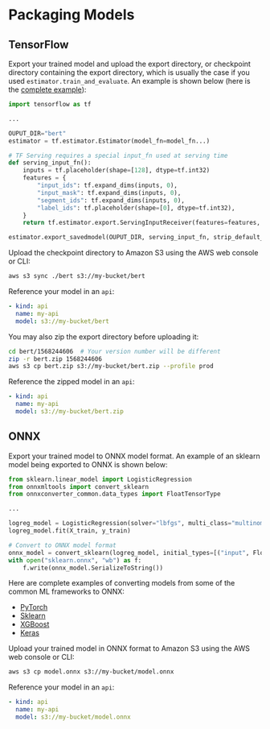 # Packaging Models

## TensorFlow

Export your trained model and upload the export directory, or checkpoint directory containing the export directory, which is usually the case if you used `estimator.train_and_evaluate`. An example is shown below (here is the [complete example](https://github.com/cortexlabs/cortex/blob/master/examples/sentiment-analysis)):

```Python
import tensorflow as tf

...

OUPUT_DIR="bert"
estimator = tf.estimator.Estimator(model_fn=model_fn...)

# TF Serving requires a special input_fn used at serving time
def serving_input_fn():
    inputs = tf.placeholder(shape=[128], dtype=tf.int32)
    features = {
        "input_ids": tf.expand_dims(inputs, 0),
        "input_mask": tf.expand_dims(inputs, 0),
        "segment_ids": tf.expand_dims(inputs, 0),
        "label_ids": tf.placeholder(shape=[0], dtype=tf.int32),
    }
    return tf.estimator.export.ServingInputReceiver(features=features, receiver_tensors=inputs)

estimator.export_savedmodel(OUPUT_DIR, serving_input_fn, strip_default_attrs=True)
```

Upload the checkpoint directory to Amazon S3 using the AWS web console or CLI:

```bash
aws s3 sync ./bert s3://my-bucket/bert
```

Reference your model in an `api`:

```yaml
- kind: api
  name: my-api
  model: s3://my-bucket/bert
```

You may also zip the export directory before uploading it:

```bash
cd bert/1568244606  # Your version number will be different
zip -r bert.zip 1568244606
aws s3 cp bert.zip s3://my-bucket/bert.zip --profile prod
```

Reference the zipped model in an `api`:

```yaml
- kind: api
  name: my-api
  model: s3://my-bucket/bert.zip
```

## ONNX

Export your trained model to ONNX model format. An example of an sklearn model being exported to ONNX is shown below:

```Python
from sklearn.linear_model import LogisticRegression
from onnxmltools import convert_sklearn
from onnxconverter_common.data_types import FloatTensorType

...

logreg_model = LogisticRegression(solver="lbfgs", multi_class="multinomial")
logreg_model.fit(X_train, y_train)

# Convert to ONNX model format
onnx_model = convert_sklearn(logreg_model, initial_types=[("input", FloatTensorType([1, 4]))])
with open("sklearn.onnx", "wb") as f:
    f.write(onnx_model.SerializeToString())
```

Here are complete examples of converting models from some of the common ML frameworks to ONNX:

* [PyTorch](https://github.com/cortexlabs/cortex/blob/master/examples/iris-classifier/models/pytorch_model.py)
* [Sklearn](https://github.com/cortexlabs/cortex/blob/master/examples/iris-classifier/models/sklearn_model.py)
* [XGBoost](https://github.com/cortexlabs/cortex/blob/master/examples/iris-classifier/models/xgboost_model.py)
* [Keras](https://github.com/cortexlabs/cortex/blob/master/examples/iris-classifier/models/keras_model.py)

Upload your trained model in ONNX format to Amazon S3 using the AWS web console or CLI:

```bash
aws s3 cp model.onnx s3://my-bucket/model.onnx
```

Reference your model in an `api`:

```yaml
- kind: api
  name: my-api
  model: s3://my-bucket/model.onnx
```

